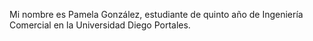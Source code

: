 Mi nombre es Pamela González, estudiante de quinto año de Ingeniería Comercial en la Universidad Diego Portales.
